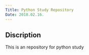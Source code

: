 ```yaml
---
Title: Python Study Repository
Date: 2018.02.16.
---
```


## Discription
This is an repository for python study